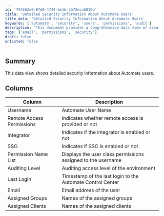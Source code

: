 ```yaml
---
id: '794662a0-87d9-4744-be1b-2b72eca8019b'
title: 'Detailed Security Information About Automate Users'
title_meta: 'Detailed Security Information About Automate Users'
keywords: ['automate', 'security', 'users', 'permissions', 'audit']
description: 'This document provides a comprehensive data view of security information related to Automate users, including their permissions, last login details, and group assignments.'
tags: ['email', 'permissions', 'security']
draft: false
unlisted: false
---
```


## Summary

This data view shows detailed security information about Automate users.

## Columns

| Column                     | Description                                               |
|---------------------------|-----------------------------------------------------------|
| Username                  | Automate User Name                                        |
| Remote Access Permissions  | Indicates whether remote access is provided or not       |
| Integrator                | Indicates if the integrator is enabled or not            |
| SSO                       | Indicates if SSO is enabled or not                       |
| Permission Name List      | Displays the user class permissions assigned to the username |
| Auditing Level            | Auditing access level of the environment                 |
| Last Login                | Timestamp of the last login to the Automate Control Center |
| Email                     | Email address of the user                                 |
| Assigned Groups           | Names of the assigned groups                              |
| Assigned Clients          | Names of the assigned clients                             |


